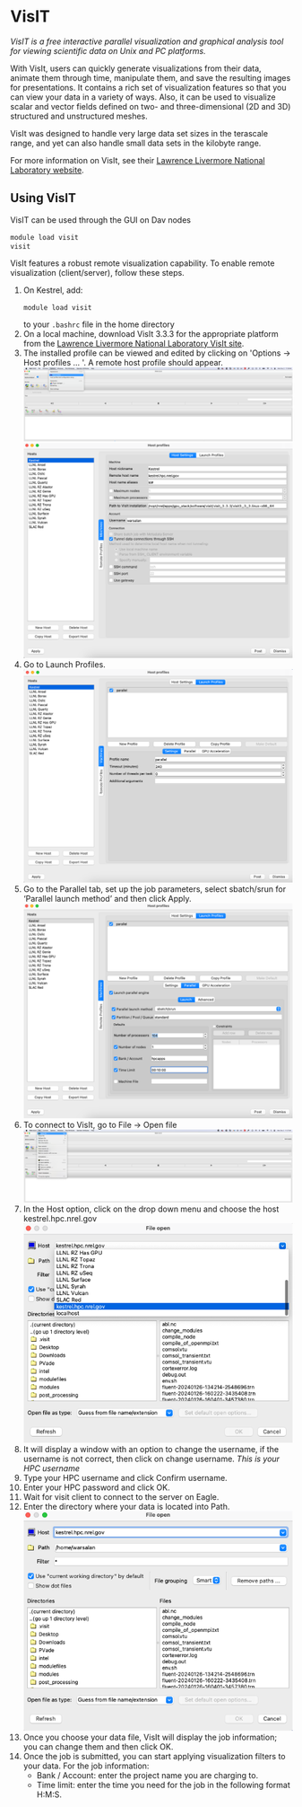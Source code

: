 # VisIT

*VisIT is a free interactive parallel visualization and graphical analysis tool for viewing scientific data on Unix and PC platforms.*

With VisIt, users can quickly generate visualizations from their data, animate them through time, manipulate them, and save the resulting images for presentations. It contains a rich set of visualization features so that you can view your data in a variety of ways. 
Also, it can be used to visualize scalar and vector fields defined on two- and three-dimensional (2D and 3D) structured and unstructured meshes.

VisIt was designed to handle very large data set sizes in the terascale range, and yet can also handle small data sets in the kilobyte range.

For more information on VisIt, see their [Lawrence Livermore National Laboratory website](https://wci.llnl.gov/simulation/computer-codes/visit).

## Using VisIT
VisIT can be used through the GUI on Dav nodes 

```
module load visit 
visit 
```

VisIt features a robust remote visualization capability.  To enable remote visualization (client/server), follow these steps.

1. On Kestrel, add:
    ```
    module load visit
    ```
    to your `.bashrc` file in the home directory
2. On a local machine, download VisIt 3.3.3 for the appropriate platform from the [Lawrence Livermore National Laboratory VisIt site](https://wci.llnl.gov/simulation/computer-codes/visit/executables).
3. The installed profile can be viewed and edited by clicking on 'Options → Host profiles ... '. A remote host profile should appear.
![Alt text](/assets/images/VisIT/kestrel-5a.png)
![Alt text](/assets/images/VisIT/kestrel-5b.png)
4. Go to Launch Profiles.
![Alt text](/assets/images/VisIT/kestrel-6.png)
5. Go to the Parallel tab, set up the job parameters, select sbatch/srun for ‘Parallel launch method’ and then click Apply.
![Alt text](/assets/images/VisIT/kestrel-software-visit-step7.png)
6. To connect to VisIt, go to File → Open file
![Alt text](/assets/images/VisIT/kestrel-8.png)
7. In the Host option, click on the drop down menu and choose the host kestrel.hpc.nrel.gov
![Alt text](/assets/images/VisIT/kestrel-9.png)
8. It will display a window with an option to change the username, if the username is not correct, then click on change username. *This is your HPC username*
9. Type your HPC username and click Confirm username.
10. Enter your HPC password and click OK.
11. Wait for visit client to connect to the server on Eagle.
12. Enter the directory where your data is located into Path.
![Alt text](/assets/images/VisIT/kestrel-14.png)
13. Once you choose your data file, VisIt will display the job information; you can change them and then click OK.
14. Once the job is submitted, you can start applying visualization filters to your data. For the job information:
    - Bank / Account: enter the project name you are charging to.
    - Time limit: enter the time you need for the job in the following format H:M:S.
